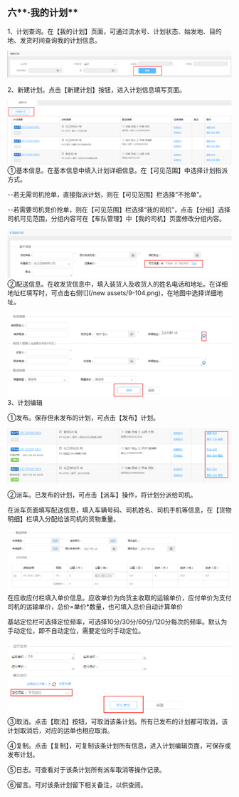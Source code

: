 ## 六**·我的计划**

1、计划查询。在【我的计划】页面，可通过流水号、计划状态、始发地、目的地、发货时间查询我的计划信息。

![](/nassets/c6-1.png)

2、新建计划。点击【新建计划】按钮，进入计划信息填写页面。

![](/nassets/c6-3.png)①基本信息。在基本信息中填入计划详细信息。在【可见范围】中选择计划指派方式。

--若无需司机抢单，直接指派计划，则在【可见范围】栏选择“不抢单”。

--若需要司机竞价抢单，则在【可见范围】栏选择“我的司机”，点击【分组】选择司机可见范围，分组内容可在【车队管理】中【我的司机】页面修改分组内容。

![](/nassets/c6-4.png)②配送信息。在收发货信息中，填入装货人及收货人的姓名电话和地址。在详细地址栏填写时，可点击右侧![](/new assets/9-104.png)，在地图中选择详细地址。

![](/nassets/c6-7.png)3、计划编辑

①发布。保存但未发布的计划，可点击【发布】计划。

![](/nassets/c6-9.png)

②派车。已发布的计划，可点击【派车】操作，将计划分派给司机。

在派车页面填写配送信息，填入车辆号码、司机姓名、司机手机等信息，在【货物明细】栏填入分配给该司机的货物重量。

![](/cassets/c6-7.png)在应收应付栏填入单价信息。应收单价为向货主收取的运输单价，应付单价为支付司机的运输单价，总价=单价\*数量，也可填入总价自动计算单价

基站定位栏可选择定位频率，可选择10分/30分/60分/120分每次的频率。默认为手动定位，即不自动定位，需要定位时手动定位。

![](/nassets/c6-8.png)③取消。点击【取消】按钮，可取消该条计划。所有已发布的计划都可取消，该计划取消后，对应的运单也相应取消。

④复制。点击【复制】，可复制该条计划所有信息，进入计划编辑页面，可保存或发布计划。

⑤日志。可查看对于该条计划所有派车取消等操作记录。

⑥留言。可对该条计划留下相关备注，以供查阅。

